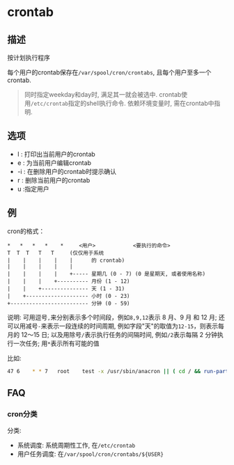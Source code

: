 # crontab

## 描述

按计划执行程序

每个用户的crontab保存在`/var/spool/cron/crontabs`, 且每个用户至多一个crontab.

> 同时指定weekday和day时, 满足其一就会被选中.
> crontab使用`/etc/crontab`指定的shell执行命令.
> 依赖环境变量时, 需在crontab中指明.

## 选项
- l : 打印出当前用户的crontab
- e : 为当前用户编辑crontab
- -i : 在删除用户的crontab时提示确认
- r : 删除当前用户的crontab
- u <user> :指定用户

## 例
cron的格式：
```
*   *   *   *    *     <用户>            <要执行的命令>
T  T  T   T   T     (仅仅用于系统
|    |    |    |    |      的 crontab)
|    |    |    |    |
|    |    |    |    +----- 星期几 (0 - 7) (0 是星期天, 或者使用名称)
|    |    |    +---------- 月份 (1 - 12)
|    |    +--------------- 天 (1 - 31)
|    +-------------------- 小时 (0 - 23)
+------------------------- 分钟 (0 - 59)
```

说明: 可用逗号`,`来分别表示多个时间段，例如`8,9,12`表示 8 月、9 月
和 12 月; 还可以用减号`-`来表示一段连续的时间周期, 例如字段"天"的取值为`12-15`，则表示每月的 12～15 日; 以及用除号`/`表示执行任务的间隔时间, 例如`/2`表示每隔
2 分钟执行一次任务; 用`*`表示所有可能的值

比如:
```sh
47 6	* * 7	root	test -x /usr/sbin/anacron || ( cd / && run-parts --report /etc/cron.weekly )
```

## FAQ
### cron分类
分类:
- 系统调度: 系统周期性工作, 在`/etc/crontab`
- 用户任务调度: 在`/var/spool/cron/crontabs/${USER}`